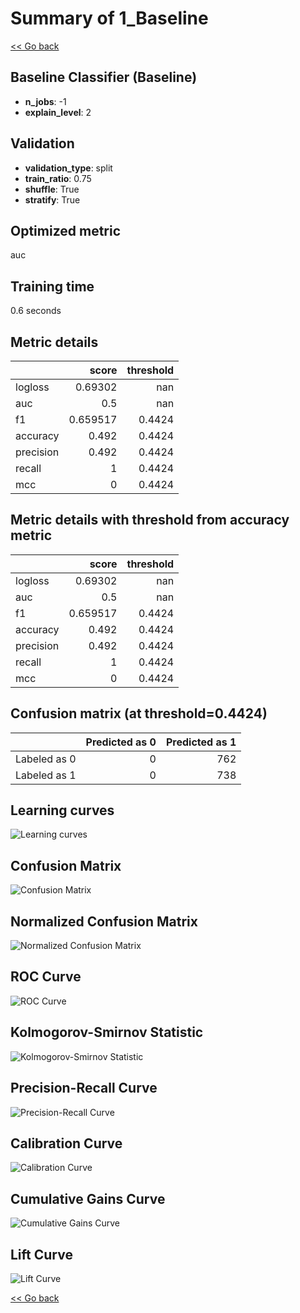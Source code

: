 # Summary of 1_Baseline

[<< Go back](../README.md)


## Baseline Classifier (Baseline)
- **n_jobs**: -1
- **explain_level**: 2

## Validation

- **validation_type**: split
- **train_ratio**: 0.75
- **shuffle**: True
- **stratify**: True

## Optimized metric

auc

## Training time

0.6 seconds

## Metric details

|           |    score |   threshold |
|:----------|---------:|------------:|
| logloss   | 0.69302  |    nan      |
| auc       | 0.5      |    nan      |
| f1        | 0.659517 |      0.4424 |
| accuracy  | 0.492    |      0.4424 |
| precision | 0.492    |      0.4424 |
| recall    | 1        |      0.4424 |
| mcc       | 0        |      0.4424 |

## Metric details with threshold from accuracy metric

|           |    score |   threshold |
|:----------|---------:|------------:|
| logloss   | 0.69302  |    nan      |
| auc       | 0.5      |    nan      |
| f1        | 0.659517 |      0.4424 |
| accuracy  | 0.492    |      0.4424 |
| precision | 0.492    |      0.4424 |
| recall    | 1        |      0.4424 |
| mcc       | 0        |      0.4424 |

## Confusion matrix (at threshold=0.4424)

|              |   Predicted as 0 |   Predicted as 1 |
|:-------------|-----------------:|-----------------:|
| Labeled as 0 |                0 |              762 |
| Labeled as 1 |                0 |              738 |

## Learning curves
![Learning curves](learning_curves.png)
## Confusion Matrix

![Confusion Matrix](confusion_matrix.png)

## Normalized Confusion Matrix

![Normalized Confusion Matrix](confusion_matrix_normalized.png)

## ROC Curve

![ROC Curve](roc_curve.png)

## Kolmogorov-Smirnov Statistic

![Kolmogorov-Smirnov Statistic](ks_statistic.png)

## Precision-Recall Curve

![Precision-Recall Curve](precision_recall_curve.png)

## Calibration Curve

![Calibration Curve](calibration_curve_curve.png)

## Cumulative Gains Curve

![Cumulative Gains Curve](cumulative_gains_curve.png)

## Lift Curve

![Lift Curve](lift_curve.png)

[<< Go back](../README.md)
